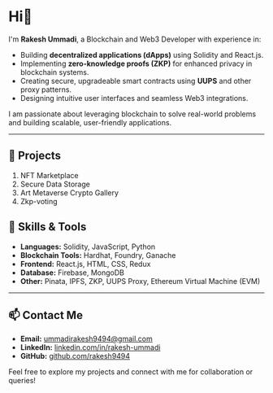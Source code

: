 # Hi👋  

I'm **Rakesh Ummadi**, a Blockchain and Web3 Developer with experience in:
- Building **decentralized applications (dApps)** using Solidity and React.js.
- Implementing **zero-knowledge proofs (ZKP)** for enhanced privacy in blockchain systems.
- Creating secure, upgradeable smart contracts using **UUPS** and other proxy patterns.
- Designing intuitive user interfaces and seamless Web3 integrations.

I am passionate about leveraging blockchain to solve real-world problems and building scalable, user-friendly applications.

---

## 🚀 Projects
1. NFT Marketplace
2. Secure Data Storage
3. Art Metaverse Crypto Gallery
4. Zkp-voting


## 🔧 Skills & Tools
- **Languages:** Solidity, JavaScript, Python
- **Blockchain Tools:** Hardhat, Foundry, Ganache
- **Frontend:** React.js, HTML, CSS, Redux
- **Database:** Firebase, MongoDB
- **Other:** Pinata, IPFS, ZKP, UUPS Proxy, Ethereum Virtual Machine (EVM)

---

## 📫 Contact Me
- **Email:** [ummadirakesh9494@gmail.com](mailto:ummadirakesh9494@gmail.com)
- **LinkedIn:** [linkedin.com/in/rakesh-ummadi](https://www.linkedin.com/in/rakesh-ummadi-004994242/)
- **GitHub:** [github.com/rakesh9494](https://github.com/rakesh9494)

Feel free to explore my projects and connect with me for collaboration or queries!
